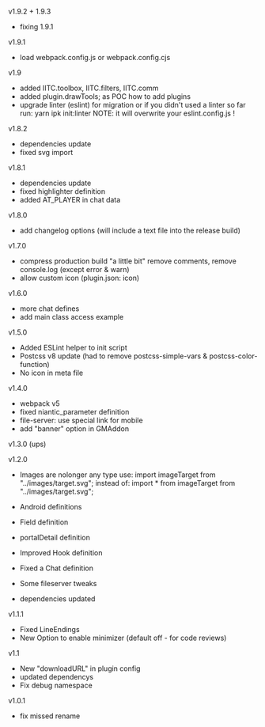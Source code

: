 v1.9.2 + 1.9.3
- fixing 1.9.1

v1.9.1
- load webpack.config.js or webpack.config.cjs

v1.9
- added IITC.toolbox, IITC.filters, IITC.comm
- added plugin.drawTools; as POC how to add plugins
- upgrade linter (eslint)
  for migration or if you didn't used a linter so far run: yarn ipk init:linter 
  NOTE: it will overwrite your eslint.config.js !

v1.8.2
- dependencies update
- fixed svg import
 
v1.8.1
- dependencies update
- fixed highlighter definition
- added AT_PLAYER in chat data

v1.8.0
- add changelog options (will include a text file into the release build)

v1.7.0
- compress production build "a little bit"
  remove comments, remove console.log (except error & warn)
- allow custom icon (plugin.json: icon)

v1.6.0
- more chat defines
- add main class access example

v1.5.0
- Added ESLint helper to init script
- Postcss v8 update (had to remove postcss-simple-vars & postcss-color-function)
- No icon in meta file

v1.4.0
- webpack v5
- fixed niantic_parameter definition
- file-server: use special link for mobile
- add "banner" option in GMAddon

v1.3.0
 (ups)

v1.2.0
- Images are nolonger any type
  use:
    import imageTarget from "../images/target.svg";
  instead of:
    import * from imageTarget from "../images/target.svg";

- Android definitions
- Field definition
- portalDetail definition
- Improved Hook definition
- Fixed a Chat definition
- Some fileserver tweaks
- dependencies updated


v1.1.1
- Fixed LineEndings
- New Option to enable minimizer (default off - for code reviews)

v1.1
- New "downloadURL" in plugin config
- updated dependencys
- Fix debug namespace

v1.0.1
- fix missed rename 
